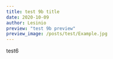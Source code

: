 ```yaml
---
title: test 9b title
date: 2020-10-09
author: Lesinio
preview: "test 9b preview"
preview_image: /posts/test/Example.jpg
---
```


<p>test6</p>
